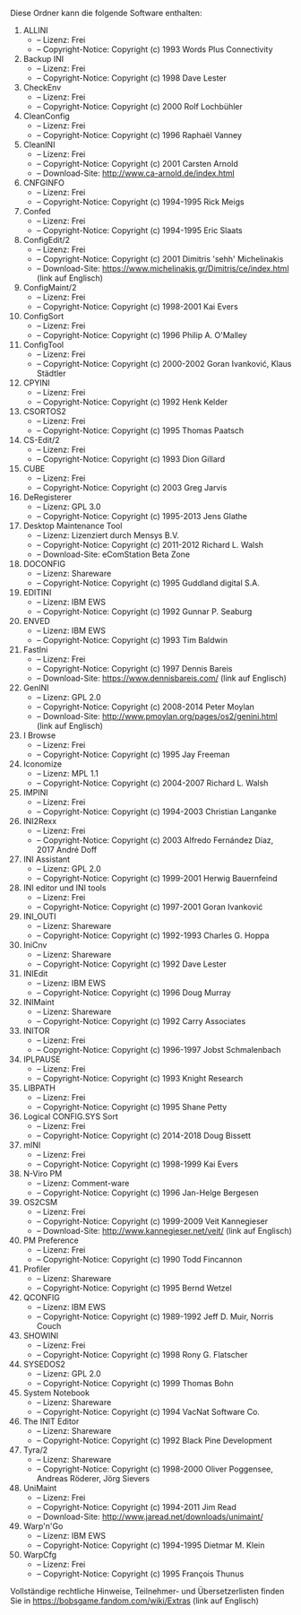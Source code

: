 ﻿Diese Ordner kann die folgende Software enthalten:

1. ALLINI
   - – Lizenz: Frei
   - – Copyright-Notice: Copyright (c) 1993 Words Plus Connectivity
2. Backup INI
   - – Lizenz: Frei
   - – Copyright-Notice: Copyright (c) 1998 Dave Lester
3. CheckEnv
   - – Lizenz: Frei
   - – Copyright-Notice: Copyright (c) 2000 Rolf Lochbühler
4. CleanConfig
   - – Lizenz: Frei
   - – Copyright-Notice: Copyright (c) 1996 Raphaël Vanney
5. CleanINI
   - – Lizenz: Frei
   - – Copyright-Notice: Copyright (c) 2001 Carsten Arnold
   - – Download-Site: http://www.ca-arnold.de/index.html
6. CNFGINFO
   - – Lizenz: Frei
   - – Copyright-Notice: Copyright (c) 1994-1995 Rick Meigs
7. Confed
   - – Lizenz: Frei
   - – Copyright-Notice: Copyright (c) 1994-1995 Eric Slaats
8. ConfigEdit/2
   - – Lizenz: Frei
   - – Copyright-Notice: Copyright (c) 2001 Dimitris 'sehh' Michelinakis
   - – Download-Site: https://www.michelinakis.gr/Dimitris/ce/index.html (link auf Englisch)
9. ConfigMaint/2
   - – Lizenz: Frei
   - – Copyright-Notice: Copyright (c) 1998-2001 Kai Evers
10. ConfigSort
    - – Lizenz: Frei
    - – Copyright-Notice: Copyright (c) 1996 Philip A. O'Malley
11. ConfigTool
    - – Lizenz: Frei
    - – Copyright-Notice: Copyright (c) 2000-2002 Goran Ivanković, Klaus Städtler
12. CPYINI
    - – Lizenz: Frei
    - – Copyright-Notice: Copyright (c) 1992 Henk Kelder
13. CSORTOS2
    - – Lizenz: Frei
    - – Copyright-Notice: Copyright (c) 1995 Thomas Paatsch
14. CS-Edit/2
    - – Lizenz: Frei
    - – Copyright-Notice: Copyright (c) 1993 Dion Gillard
15. CUBE
    - – Lizenz: Frei
    - – Copyright-Notice: Copyright (c) 2003 Greg Jarvis
16. DeRegisterer
    - – Lizenz: GPL 3.0
    - – Copyright-Notice: Copyright (c) 1995-2013 Jens Glathe
17. Desktop Maintenance Tool
    - – Lizenz: Lizenziert durch Mensys B.V.
    - – Copyright-Notice: Copyright (c) 2011-2012 Richard L. Walsh
    - – Download-Site: eComStation Beta Zone
18. DOCONFIG
    - – Lizenz: Shareware
    - – Copyright-Notice: Copyright (c) 1995 Guddland digital S.A.
19. EDITINI
    - – Lizenz: IBM EWS
    - – Copyright-Notice: Copyright (c) 1992 Gunnar P. Seaburg
20. ENVED
    - – Lizenz: IBM EWS
    - – Copyright-Notice: Copyright (c) 1993 Tim Baldwin
21. FastIni
    - – Lizenz: Frei
    - – Copyright-Notice: Copyright (c) 1997 Dennis Bareis
    - – Download-Site: https://www.dennisbareis.com/ (link auf Englisch)
22. GenINI
    - – Lizenz: GPL 2.0
    - – Copyright-Notice: Copyright (c) 2008-2014 Peter Moylan
    - – Download-Site: http://www.pmoylan.org/pages/os2/genini.html (link auf Englisch)
23. I Browse
    - – Lizenz: Frei
    - – Copyright-Notice: Copyright (c) 1995 Jay Freeman
24. Iconomize
    - – Lizenz: MPL 1.1
    - – Copyright-Notice: Copyright (c) 2004-2007 Richard L. Walsh
25. IMPINI
    - – Lizenz: Frei
    - – Copyright-Notice: Copyright (c) 1994-2003 Christian Langanke
26. INI2Rexx
    - – Lizenz: Frei
    - – Copyright-Notice: Copyright (c) 2003 Alfredo Fernández Díaz, 2017 André Doff
27. INI Assistant
    - – Lizenz: GPL 2.0
    - – Copyright-Notice: Copyright (c) 1999-2001 Herwig Bauernfeind
28. INI editor und INI tools
    - – Lizenz: Frei
    - – Copyright-Notice: Copyright (c) 1997-2001 Goran Ivanković
29. INI_OUTI
    - – Lizenz: Shareware
    - – Copyright-Notice: Copyright (c) 1992-1993 Charles G. Hoppa
30. IniCnv
    - – Lizenz: Shareware
    - – Copyright-Notice: Copyright (c) 1992 Dave Lester
31. INIEdit
    - – Lizenz: IBM EWS
    - – Copyright-Notice: Copyright (c) 1996 Doug Murray
32. INIMaint
    - – Lizenz: Shareware
    - – Copyright-Notice: Copyright (c) 1992 Carry Associates
33. INITOR
    - – Lizenz: Frei
    - – Copyright-Notice: Copyright (c) 1996-1997 Jobst Schmalenbach
34. IPLPAUSE
    - – Lizenz: Frei
    - – Copyright-Notice: Copyright (c) 1993 Knight Research
35. LIBPATH
    - – Lizenz: Frei
    - – Copyright-Notice: Copyright (c) 1995 Shane Petty
36. Logical CONFIG.SYS Sort
    - – Lizenz: Frei
    - – Copyright-Notice: Copyright (c) 2014-2018 Doug Bissett
37. mINI
    - – Lizenz: Frei
    - – Copyright-Notice: Copyright (c) 1998-1999 Kai Evers
38. N-Viro PM
    - – Lizenz: Comment-ware
    - – Copyright-Notice: Copyright (c) 1996 Jan-Helge Bergesen
39. OS2CSM
    - – Lizenz: Frei
    - – Copyright-Notice: Copyright (c) 1999-2009 Veit Kannegieser
    - – Download-Site: http://www.kannegieser.net/veit/ (link auf Englisch)
40. PM Preference
    - – Lizenz: Frei
    - – Copyright-Notice: Copyright (c) 1990 Todd Fincannon
41. Profiler
    - – Lizenz: Shareware
    - – Copyright-Notice: Copyright (c) 1995 Bernd Wetzel
42. QCONFIG
    - – Lizenz: IBM EWS
    - – Copyright-Notice: Copyright (c) 1989-1992 Jeff D. Muir, Norris Couch
43. SHOWINI
    - – Lizenz: Frei
    - – Copyright-Notice: Copyright (c) 1998 Rony G. Flatscher
44. SYSEDOS2
    - – Lizenz: GPL 2.0
    - – Copyright-Notice: Copyright (c) 1999 Thomas Bohn
45. System Notebook
    - – Lizenz: Shareware
    - – Copyright-Notice: Copyright (c) 1994 VacNat Software Co.
46. The INIT Editor
    - – Lizenz: Shareware
    - – Copyright-Notice: Copyright (c) 1992 Black Pine Development
47. Tyra/2
    - – Lizenz: Shareware
    - – Copyright-Notice: Copyright (c) 1998-2000 Oliver Poggensee, Andreas Röderer, Jörg Sievers
48. UniMaint
    - – Lizenz: Frei
    - – Copyright-Notice: Copyright (c) 1994-2011 Jim Read
    - – Download-Site: http://www.jaread.net/downloads/unimaint/
49. Warp'n'Go
    - – Lizenz: IBM EWS
    - – Copyright-Notice: Copyright (c) 1994-1995 Dietmar M. Klein
50. WarpCfg
    - – Lizenz: Frei
    - – Copyright-Notice: Copyright (c) 1995 François Thunus

Vollständige rechtliche Hinweise, Teilnehmer- und Übersetzerlisten finden Sie in https://bobsgame.fandom.com/wiki/Extras (link auf Englisch)
